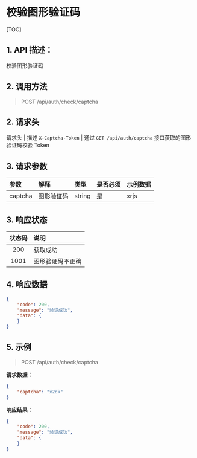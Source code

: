 # 校验图形验证码

[TOC]

## 1. API 描述：

校验图形验证码

## 2. 调用方法

> POST /api/auth/check/captcha

## 2. 请求头
请求头 | 描述
`X-Captcha-Token` | 通过 `GET /api/auth/captcha` 接口获取的图形验证码校验 Token

## 3. 请求参数
参数|解释|类型|是否必须|示例数据
:----|:---|:---|:---|:---
captcha | 图形验证码 | string | 是 | xrjs

## 3. 响应状态

状态码 | 说明
:---:|:---
200 | 获取成功
1001| 图形验证码不正确

## 4. 响应数据

```json
{
    "code": 200,
    "message": "验证成功",
    "data": {
    }
}
```

## 5. 示例

> POST /api/auth/check/captcha

**请求数据：**

```json
{
    "captcha": "x2dk"
}
```

**响应结果：**

```json
{
    "code": 200,
    "message": "验证成功",
    "data": {
    }
}
```